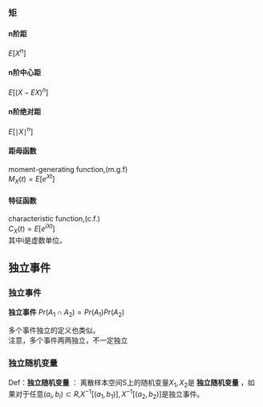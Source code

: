 



### 矩
#### n阶距

$E[X^n]$  

#### n阶中心距

$E[(X-EX)^n]$

#### n阶绝对距
$E[ \mid X\mid^n]$

#### 距母函数
moment-generating function,(m.g.f)  
$M_X(t)=E[e^{Xt}]$

#### 特征函数
characteristic function,(c.f.)  
$C_X(t)=E[e^{iXt}]$  
其中i是虚数单位。  

## 独立事件
### 独立事件

**独立事件**
$Pr(A_1 \cap A_2)=Pr(A_1)Pr(A_2)$  

多个事件独立的定义也类似。  
注意，多个事件两两独立，不一定独立

### 独立随机变量
Def：**独立随机变量** ： 离散样本空间S上的随机变量$X_1,X_2$是 **独立随机变量** ，如果对于任意$(a_i,b_i)\subset R$,$X^{-1}[(a_1,b_1)],X^{-1}[(a_2,b_2)]$是独立事件。  
